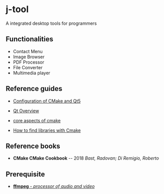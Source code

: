 # j-tool
A integrated desktop tools for programmers

## Functionalities
- Contact Menu
- Image Browser
- PDF Processor
- File Converter
- Multimedia player

## Reference guides
- [Configuration of CMake and Qt5](https://zhuanlan.zhihu.com/p/34667993)

- [Qt Overview](https://doc.qt.io/qt-5/overviews-main.html)

- [core aspects of cmake](https://medium.com/@ilja.kosynkin/android-cmake-and-ffmpeg-part-one-cmake-in-android-cookbook-b9f27f9937b)

- [How to find libraries with Cmake](https://gitlab.kitware.com/cmake/community/-/wikis/doc/tutorials/How-To-Find-Libraries)

## Reference books
- **CMake CMake Cookbook** -- 2018 *Bast, Radovan; Di Remigio, Roberto*

## Prerequisite
- [**ffmpeg** - *processor of audio and video*](https://ffmpeg.org/)

